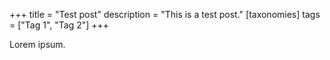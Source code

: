 +++
title = "Test post"
description = "This is a test post."
[taxonomies]
tags = ["Tag 1", "Tag 2"]
+++

Lorem ipsum.
